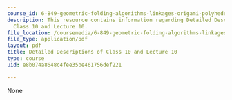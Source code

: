 ```yaml
---
course_id: 6-849-geometric-folding-algorithms-linkages-origami-polyhedra-fall-2012
description: This resource contains information regarding Detailed Descriptions of
  Class 10 and Lecture 10.
file_location: /coursemedia/6-849-geometric-folding-algorithms-linkages-origami-polyhedra-fall-2012/e8b074a8648c4fee35be461756def221_MIT6_849F12_desc10.pdf
file_type: application/pdf
layout: pdf
title: Detailed Descriptions of Class 10 and Lecture 10
type: course
uid: e8b074a8648c4fee35be461756def221

---
```

None